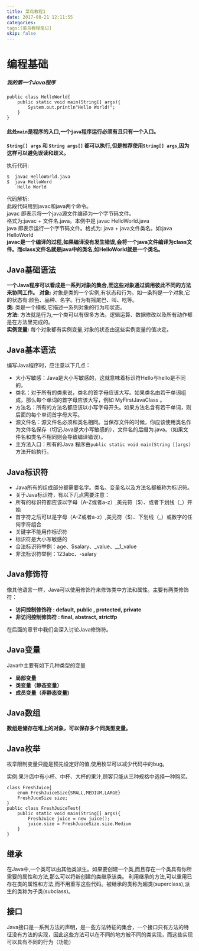 ```yaml
---
title: 菜鸟教程1
date: 2017-08-21 12:11:55
categories:
tags:[菜鸟教程笔记]
skip: false
---
```

# 编程基础
##### 我的第一个Java程序
```
public class HelloWorld{
    public static void main(String[] args){
        System.out.println"Hello World!";
    }
}
```  
#### 此处`main`是程序的入口,一个`java`程序运行必须有且只有一个入口。
**`String[] args` 和 `String args[]` 都可以执行,但是推荐使用`String[] args`,因为这样可以避免误读和歧义。**
  
 执行代码:
 ```
 $  javac HelloWorld.java  
 $  java HelloWord  
     Hello World 
 ```
 代码解析:  
 此段代码用到javac和java两个命令。  
 javac 即表示将一个java源文件编译为一个字节码文件。  
 格式为:javac + 文件名.java。本例中是 javac HelloWorld.java  
 java 即表示运行一个字节码文件。格式为: java + java文件类名。如:java HelloWorld  
 **javac是一个编译的过程,如果编译没有发生错误,会将一个java文件编译为class文件。而class文件名就是java中的类名,如HelloWorld就是一个类名。**  
 
 








## Java基础语法
**一个Java程序可以看成是一系列对象的集合,而这些对象通过调用彼此不同的方法来协同工作。**
**对象:** 对象是类的一个实例,有状态和行为。如一条狗是一个对象,它的状态有:颜色、品种、名字。行为有摇尾巴、叫、吃等。  
**类:** 类是一个模板,它描述一系列对象的行为和状态。  
**方法:** 方法就是行为,一个类可以有很多方法。逻辑运算、数据修改以及所有动作都是在方法里完成的。  
**实例变量:** 每个对象都有实例变量,对象的状态由这些实例变量的值决定。  








## Java基本语法
编写Java程序时，应注意以下几点：  
* 大小写敏感：Java是大小写敏感的，这就意味着标识符Hello与hello是不同的。  
* 类名：对于所有的类来说，类名的首字母应该大写。如果类名由若干单词组成，那么每个单词的首字母应该大写，例如 MyFirstJavaClass 。  
* 方法名：所有的方法名都应该以小写字母开头。如果方法名含有若干单词，则后面的每个单词首字母大写。  
* 源文件名：源文件名必须和类名相同。当保存文件的时候，你应该使用类名作为文件名保存（切记Java是大小写敏感的），文件名的后缀为.java。（如果文件名和类名不相同则会导致编译错误）。  
* 主方法入口：所有的Java 程序由`public static void main(String []args)`方法开始执行。  







## Java标识符
* Java所有的组成部分都需要名字。类名、变量名以及方法名都被称为标识符。
* 关于Java标识符，有以下几点需要注意：
* 所有的标识符都应该以字母（A-Z或者a-z）,美元符（$）、或者下划线（_）开始
* 首字符之后可以是字母（A-Z或者a-z）,美元符（$）、下划线（_）或数字的任何字符组合
* 关键字不能用作标识符
* 标识符是大小写敏感的
* 合法标识符举例：age、$salary、_value、__1_value
* 非法标识符举例：123abc、-salary  







## Java修饰符
像其他语言一样，Java可以使用修饰符来修饰类中方法和属性。主要有两类修饰符：
* **访问控制修饰符 : default, public , protected, private**
* **非访问控制修饰符 : final, abstract, strictfp**  

在后面的章节中我们会深入讨论Java修饰符。






## Java变量
Java中主要有如下几种类型的变量
* **局部变量**
* **类变量（静态变量）**
* **成员变量（非静态变量)**






## Java数组
**数组是储存在堆上的对象，可以保存多个同类型变量。**



## Java枚举
枚举限制变量只能是预先设定好的值,使用枚举可以减少代码中的bug。  

实例:果汁店中有小杯、中杯、大杯的果汁,顾客只能从三种规格中选择一种购买。  
```
class FreshJuice{         
    enum FreshJuiceSize{SMALL,MEDIUM,LARGE}
    FreshJuceSize size;
} 
public class FreshJuiceTest{
    public static void main(String[] args){
        FreshJuice juice = new juice();
        juice.size = FreshJuiceSize.size.Medium
    }
}
```



## 继承
在Java中,一个类可以由其他类派生。如果要创建一个类,而且存在一个类具有你所需要的属性和方法,那么可以将新创建的类继承该类。
利用继承的方法,可以重用已存在类的属性和方法,而不用重写这些代码。被继承的类称为超类(superclass),派生的类称为子类(subclass)。 




## 接口
Java接口是一系列方法的声明，是一些方法特征的集合，一个接口只有方法的特征没有方法的实现，因此这些方法可以在不同的地方被不同的类实现，而这些实现可以具有不同的行为（功能）



